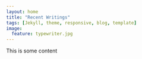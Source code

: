 ```yaml
---
layout: home
title: "Recent Writings"
tags: [Jekyll, theme, responsive, blog, template]
image:
  feature: typewriter.jpg
---
```


This is some content